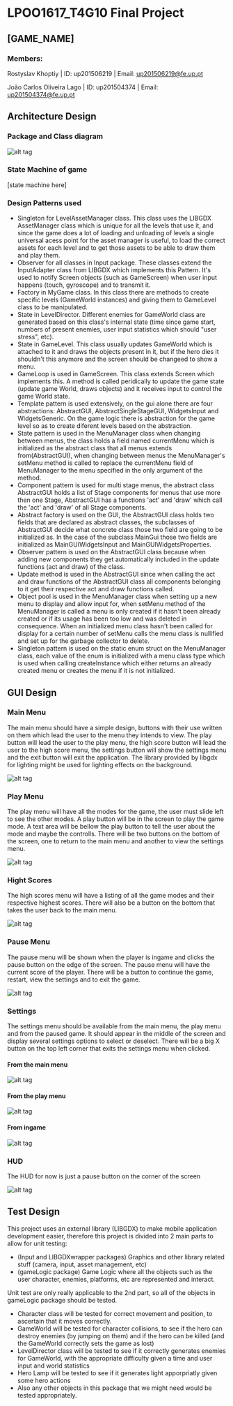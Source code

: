 # LPOO1617_T4G10 Final Project
## [GAME_NAME]

### Members:

Rostyslav Khoptiy | ID: up201506219 | Email: up201506219@fe.up.pt

João Carlos Oliveira Lago | ID: up201504374 | Email: up201504374@fe.up.pt

## Architecture Design

### Package and Class diagram

![alt tag](https://github.com/joaolago1996/LPOO1617_T4G10/blob/master/UML/classUML.png)

### State Machine of game

[state machine here]

### Design Patterns used

* Singleton for LevelAssetManager class. This class uses the LIBGDX AssetManager class which is unique for all the levels that use it, and since the game does a lot of loading and unloading of levels a single universal acess point for the asset manager is useful, to load the correct assets for each level and to get those assets to be able to draw them and play them.
* Observer for all classes in Input package. These classes extend the InputAdapter class from LIBGDX which implements this Pattern. It's used to notify Screen objects (such as GameScreen) when user input happens (touch, gyroscope) and to transmit it.
* Factory in MyGame class. In this class there are methods to create specific levels (GameWorld instances) and giving them to GameLevel class to be manipulated.
* State in LevelDirector. Different enemies for GameWorld class are generated based on this class's internal state (time since game start, numbers of present enemies, user input statistics which should "user stress", etc).
* State in GameLevel. This class usually updates GameWorld which is attached to it and draws the objects present in it, but if the hero dies it shouldn't this anymore and the screen should be changeed to show a menu.
* GameLoop is used in GameScreen. This class extends Screen which implements this. A method is called peridically to update the game state (update game World, draws objects) and it receives input to control the game World state.
* Template pattern is used extensively, on the gui alone there are four abstractions: AbstractGUI, AbstractSingleStageGUI, WidgetsInput and WidgetsGeneric. On the game logic there is abstraction for the game level so as to create diferent levels based on the abstraction.
* State pattern is used in the MenuManager class when changing between menus, the class holds a field named currentMenu which is initialized as the abstract class that all menus extends from(AbstractGUI), when changing between menus the MenuManager's setMenu method is called to replace the currentMenu field of MenuManager to the menu specified in the only argument of the method.
* Component pattern is used for multi stage menus, the abstract class AbstractGUI holds a list of Stage components for menus that use more then one Stage, AbstractGUI has a functions 'act' and 'draw' which call the 'act' and 'draw' of all Stage components.
* Abstract factory is used on the GUI, the AbstractGUI class holds two fields that are declared as abstract classes, the subclasses of AbstractGUI decide what concrete class those two field are going to be initialized as. In the case of the subclass MainGui those two fields are initialized as MainGUIWidgetsInput and MainGUIWidgetsProperties.
* Observer pattern is used on the AbstractGUI class because when adding new components they get automatically included in the update functions (act and draw) of the class.
* Update method is used in the AbstractGUI since when calling the act and draw functions of the AbstractGUI class all components belonging to it get their respective act and draw functions called.
* Object pool is used in the MenuManager class when setting up a new menu to display and allow input for, when setMenu method of the MenuManager is called a menu is only created if it hasn't been already created or if its usage has been too low and was deleted in consequence. When an initialized menu class hasn't been called for display for a certain number of setMenu calls the menu class is nullified and set up for the garbage collector to delete.
* Singleton pattern is used on the static enum struct on the MenuManager class, each value of the enum is initialized with a menu class type which is used when calling createInstance which either returns an already created menu or creates the menu if it is not initialized.

## GUI Design

### Main Menu

The main menu should have a simple design, buttons with their use written on them which lead the user to the menu they intends to view. The play button will lead the user to the play menu, the high score button will lead the user to the high score menu, the settings button will show the settings menu and the exit button will exit the application. The library provided by libgdx for lighting might be used for lighting effects on the background.

![alt tag](https://github.com/joaolago1996/LPOO1617_T4G10/blob/master/GUImock-up/Menu.png)


### Play Menu

The play menu will have all the modes for the game, the user must slide left to see the other modes. A play button will be in the screen to play the game mode. A text area will be bellow the play button to tell the user about the mode and maybe the controlls. There will be two buttons on the bottom of the screen, one to return to the main menu and another to view the settings menu.

![alt tag](https://github.com/joaolago1996/LPOO1617_T4G10/blob/master/GUImock-up/PlayMenu.png)


### Hight Scores

The high scores menu will have a listing of all the game modes and their respective highest scores. There will also be a button on the bottom that takes the user back to the main menu.

![alt tag](https://github.com/joaolago1996/LPOO1617_T4G10/blob/master/GUImock-up/High%20Scores.png)


### Pause Menu

The pause menu will be shown when the player is ingame and clicks the pause button on the edge of the screen. The pause menu will have the current score of the player. There will be a button to continue the game, restart, view the settings and to exit the game.

![alt tag](https://github.com/joaolago1996/LPOO1617_T4G10/blob/master/GUImock-up/Pause.png)


### Settings

The settings menu should be available from the main menu, the play menu and from the paused game. It should appear in the middle of the screen and display several settings options to select or deselect. There will be a big X button on the top left corner that exits the settings menu when clicked.

#### From the main menu
![alt tag](https://github.com/joaolago1996/LPOO1617_T4G10/blob/master/GUImock-up/SettingsMenu.png)
#### From the play menu
![alt tag](https://github.com/joaolago1996/LPOO1617_T4G10/blob/master/GUImock-up/SettingsPlayMenu.png)
#### From ingame
![alt tag](https://github.com/joaolago1996/LPOO1617_T4G10/blob/master/GUImock-up/InGameSettings.png)


### HUD

The HUD for now is just a pause button on the corner of the screen

![alt tag](https://github.com/joaolago1996/LPOO1617_T4G10/blob/master/GUImock-up/InGame.png)


## Test Design

This project uses an external library (LIBGDX) to make mobile application development easier, therefore this project is divided into 2 main parts to allow for unit testing: 
* (Input and LIBGDXwrapper packages) Graphics and other library related stuff (camera, input, asset management, etc)
* (gameLogic package) Game Logic where all the objects such as the user character, enemies, platforms, etc are represented and interact.

Unit test are only really applicable to the 2nd part, so all of the objects in gameLogic package should be tested.

* Character class will be tested for correct movement and position, to ascertain that it moves correctly.
* GameWorld will be tested for character collisions, to see if the hero can destroy enemies (by jumping on them) and if the hero can be killed (and the GameWorld correctly sets the game as lost)
* LevelDirector class will be tested to see if it correctly generates enemies for GameWorld, with the appropriate difficulty given a time and user input and world statistics
* Hero Lamp will be tested to see if it generates light apporpriatly given some hero actions
* Also any other objects in this package that we might need would be tested appropriately.
